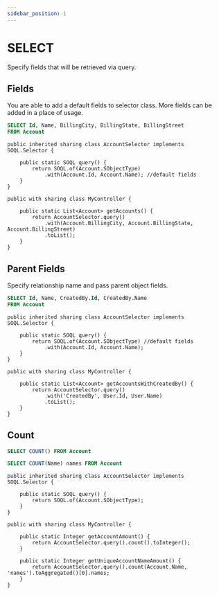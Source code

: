 ```yaml
---
sidebar_position: 1
---
```


# SELECT

Specify fields that will be retrieved via query.

## Fields

You are able to add a default fields to selector class. More fields can be added in a place of usage.

```sql
SELECT Id, Name, BillingCity, BillingState, BillingStreet
FROM Account
```
```apex
public inherited sharing class AccountSelector implements SOQL.Selector {

    public static SOQL query() {
        return SOQL.of(Account.SObjectType)
            .with(Account.Id, Account.Name); //default fields
    }
}

public with sharing class MyController {

    public static List<Account> getAccounts() {
        return AccountSelector.query()
            .with(Account.BillingCity, Account.BillingState, Account.BillingStreet)
            .toList();
    }
}
```

## Parent Fields

Specify relationship name and pass parent object fields.

```sql
SELECT Id, Name, CreatedBy.Id, CreatedBy.Name
FROM Account
```
```apex
public inherited sharing class AccountSelector implements SOQL.Selector {

    public static SOQL query() {
        return SOQL.of(Account.SObjectType) //default fields
            .with(Account.Id, Account.Name);
    }
}

public with sharing class MyController {

    public static List<Account> getAccountsWithCreatedBy() {
        return AccountSelector.query()
            .with('CreatedBy', User.Id, User.Name)
            .toList();
    }
}
```

## Count

```sql
SELECT COUNT() FROM Account

SELECT COUNT(Name) names FROM Account
```
```apex
public inherited sharing class AccountSelector implements SOQL.Selector {

    public static SOQL query() {
        return SOQL.of(Account.SObjectType);
    }
}

public with sharing class MyController {

    public static Integer getAccountAmount() {
        return AccountSelector.query().count().toInteger();
    }

    public static Integer getUniqueAccountNameAmount() {
        return AccountSelector.query().count(Account.Name, 'names').toAggregated()[0].names;
    }
}
```
